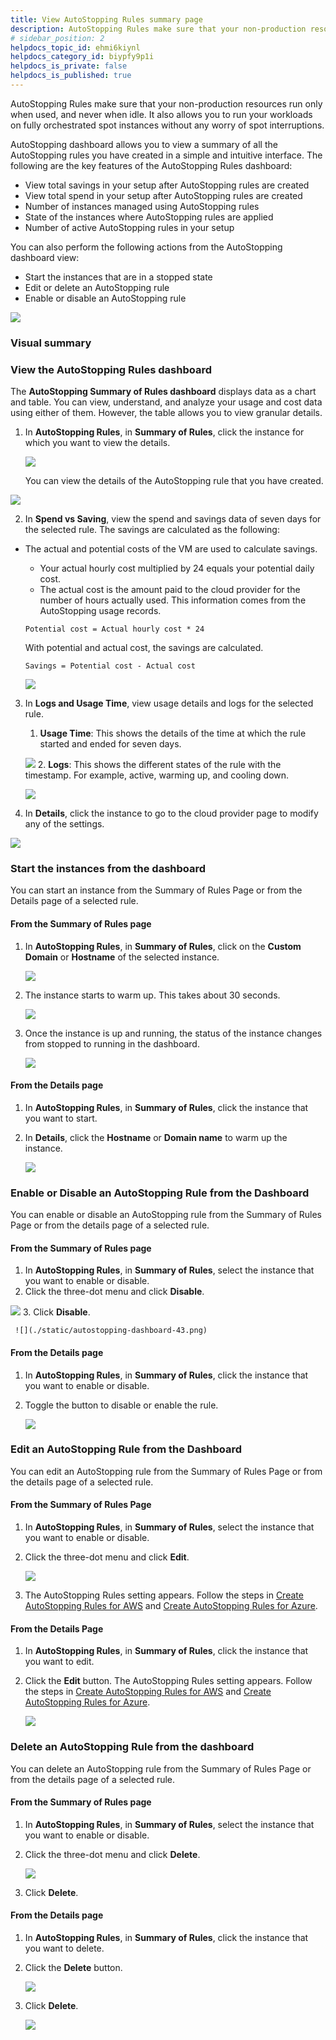 ```yaml
---
title: View AutoStopping Rules summary page
description: AutoStopping Rules make sure that your non-production resources run only when used, and never when idle. This topic describes how to use AutoStopping Dashboard.
# sidebar_position: 2
helpdocs_topic_id: ehmi6kiynl
helpdocs_category_id: biypfy9p1i
helpdocs_is_private: false
helpdocs_is_published: true
---
```


AutoStopping Rules make sure that your non-production resources run only when used, and never when idle. It also allows you to run your workloads on fully orchestrated spot instances without any worry of spot interruptions.

AutoStopping dashboard allows you to view a summary of all the AutoStopping rules you have created in a simple and intuitive interface. The following are the key features of the AutoStopping Rules dashboard:

- View total savings in your setup after AutoStopping rules are created
- View total spend in your setup after AutoStopping rules are created
- Number of instances managed using AutoStopping rules
- State of the instances where AutoStopping rules are applied
- Number of active AutoStopping rules in your setup

You can also perform the following actions from the AutoStopping dashboard view:

- Start the instances that are in a stopped state
- Edit or delete an AutoStopping rule
- Enable or disable an AutoStopping rule

![](./static/autostopping-dashboard-31.png)

### Visual summary

<DocVideo src="https://youtu.be/CDSRjRC_vY4" />

### View the AutoStopping Rules dashboard

The **AutoStopping Summary of Rules dashboard** displays data as a chart and table. You can view, understand, and analyze your usage and cost data using either of them. However, the table allows you to view granular details.

1. In **AutoStopping Rules**, in **Summary of Rules**, click the instance for which you want to view the details.

   ![](./static/autostopping-dashboard-32.png)

   You can view the details of the AutoStopping rule that you have created.

![](./static/autostopping-dashboard-33.png)

2. In **Spend vs Saving**, view the spend and savings data of seven days for the selected rule. The savings are calculated as the following:

- The actual and potential costs of the VM are used to calculate savings.

  - Your actual hourly cost multiplied by 24 equals your potential daily cost.
  - The actual cost is the amount paid to the cloud provider for the number of hours actually used. This information comes from the AutoStopping usage records.

  ```
  Potential cost = Actual hourly cost * 24
  ```

  With potential and actual cost, the savings are calculated.

  ```
  Savings = Potential cost - Actual cost
  ```

  ![](./static/autostopping-dashboard-34.png)

3. In **Logs and Usage Time**, view usage details and logs for the selected rule.

   1. **Usage Time**: This shows the details of the time at which the rule started and ended for seven days.

   ![](./static/autostopping-dashboard-35.png) 2. **Logs**: This shows the different states of the rule with the timestamp. For example, active, warming up, and cooling down.

   ![](./static/autostopping-dashboard-36.png)

4. In **Details**, click the instance to go to the cloud provider page to modify any of the settings.

![](./static/autostopping-dashboard-37.png)

### Start the instances from the dashboard

You can start an instance from the Summary of Rules Page or from the Details page of a selected rule.

#### From the Summary of Rules page

1. In **AutoStopping Rules**, in **Summary of Rules**, click on the **Custom Domain** or **Hostname** of the selected instance.

   ![](./static/autostopping-dashboard-38.png)

2. The instance starts to warm up. This takes about 30 seconds.

   ![](./static/autostopping-dashboard-39.png)

3. Once the instance is up and running, the status of the instance changes from stopped to running in the dashboard.

   ![](./static/autostopping-dashboard-40.png)

#### From the Details page

1. In **AutoStopping Rules**, in **Summary of Rules**, click the instance that you want to start.
2. In **Details**, click the **Hostname** or **Domain name** to warm up the instance.

   ![](./static/autostopping-dashboard-41.png)

### Enable or Disable an AutoStopping Rule from the Dashboard

You can enable or disable an AutoStopping rule from the Summary of Rules Page or from the details page of a selected rule.

#### From the Summary of Rules page

1. In **AutoStopping Rules**, in **Summary of Rules**, select the instance that you want to enable or disable.
2. Click the three-dot menu and click **Disable**.

![](./static/autostopping-dashboard-42.png) 3. Click **Disable**.

     ![](./static/autostopping-dashboard-43.png)

#### From the Details page

1. In **AutoStopping Rules**, in **Summary of Rules**, click the instance that you want to enable or disable.
2. Toggle the button to disable or enable the rule.

   ![](./static/autostopping-rule-disable.png)

### Edit an AutoStopping Rule from the Dashboard

You can edit an AutoStopping rule from the Summary of Rules Page or from the details page of a selected rule.

#### From the Summary of Rules Page

1. In **AutoStopping Rules**, in **Summary of Rules**, select the instance that you want to enable or disable.
2. Click the three-dot menu and click **Edit**.

   ![](./static/autostopping-dashboard-45.png)

3. The AutoStopping Rules setting appears. Follow the steps in [Create AutoStopping Rules for AWS](create-autostopping-rules-aws.md) and [Create AutoStopping Rules for Azure](create-auto-stopping-rules-for-azure.md).

#### From the Details Page

1. In **AutoStopping Rules**, in **Summary of Rules**, click the instance that you want to edit.
2. Click the **Edit** button. The AutoStopping Rules setting appears. Follow the steps in [Create AutoStopping Rules for AWS](create-autostopping-rules-aws.md) and [Create AutoStopping Rules for Azure](create-auto-stopping-rules-for-azure.md).

   ![](./static/rule-summary-page.png)

### Delete an AutoStopping Rule from the dashboard

You can delete an AutoStopping rule from the Summary of Rules Page or from the details page of a selected rule.

#### From the Summary of Rules page

1. In **AutoStopping Rules**, in **Summary of Rules**, select the instance that you want to enable or disable.
2. Click the three-dot menu and click **Delete**.

   ![](./static/autostopping-dashboard-47.png)

3. Click **Delete**.

#### From the Details page

1. In **AutoStopping Rules**, in **Summary of Rules**, click the instance that you want to delete.
2. Click the **Delete** button.

   ![](./static/rule-summary-page.png)

3. Click **Delete**.

   ![](./static/autostopping-dashboard-49.png)
